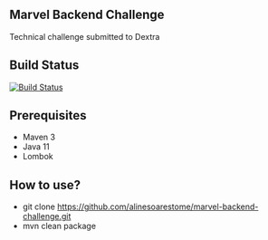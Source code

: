 ## Marvel Backend Challenge

Technical challenge submitted to Dextra

## Build Status

[![Build Status](https://travis-ci.org/alinesoarestome/marvel-backend-challenge.svg?branch=master)]((https://travis-ci.org/alinesoarestome/marvel-backend-challenge))

## Prerequisites
  - Maven 3
  - Java 11
  - Lombok
 
## How to use?

  - git clone https://github.com/alinesoarestome/marvel-backend-challenge.git
  - mvn clean package

